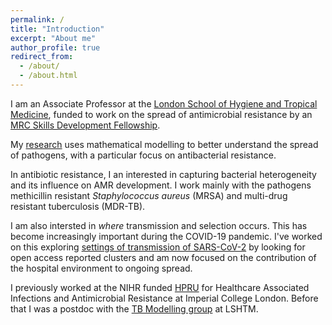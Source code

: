```yaml
---
permalink: /
title: "Introduction"
excerpt: "About me"
author_profile: true
redirect_from: 
  - /about/
  - /about.html
---
```


I am an Associate Professor at the [London School of Hygiene and
Tropical Medicine](https://www.lshtm.ac.uk/aboutus/people/knight.gwen),
funded to work on the spread of antimicrobial resistance by an [MRC
Skills Development
Fellowship](https://www.mrc.ac.uk/skills-careers/fellowships/).

My [research](https://gwenknight.github.io/research/) uses
mathematical modelling to better understand the spread of pathogens, with a particular focus on antibacterial resistance.

In antibiotic resistance, I an interested in capturing bacterial heterogeneity and its influence on AMR development. I work mainly with the pathogens methicillin resistant *Staphylococcus aureus* (MRSA) and multi-drug resistant tuberculosis (MDR-TB).

I am also intersted in *where* transmission and selection occurs. This has become increasingly important during the COVID-19 pandemic. I've worked on this exploring [settings of transmission of SARS-CoV-2](https://covid19settings.blogspot.com/p/about.html) by looking for open access reported clusters and am now focused on the contribution of the hospital environment to ongoing spread. 

I previously worked at the NIHR funded
[HPRU](https://www.imperial.ac.uk/medicine/hpru-amr) for Healthcare
Associated Infections and Antimicrobial Resistance at Imperial College
London. Before that I was a postdoc with the [TB Modelling
group](http://tbmodelling.lshtm.ac.uk/) at LSHTM.

